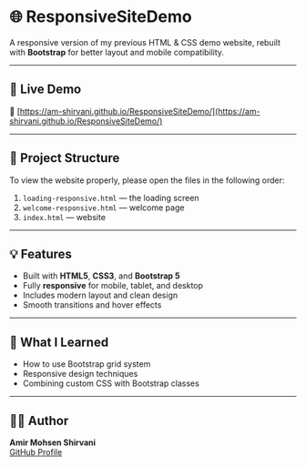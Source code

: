# 🌐 ResponsiveSiteDemo

A responsive version of my previous HTML & CSS demo website, rebuilt with **Bootstrap** for better layout and mobile compatibility.

---

## 🚀 Live Demo
🔗 [https://am-shirvani.github.io/ResponsiveSiteDemo/](https://am-shirvani.github.io/ResponsiveSiteDemo/)

---

## 📁 Project Structure
To view the website properly, please open the files in the following order:
1. `loading-responsive.html` — the loading screen
2. `welcome-responsive.html` — welcome page
3. `index.html` — website

---

## 💡 Features
- Built with **HTML5**, **CSS3**, and **Bootstrap 5**  
- Fully **responsive** for mobile, tablet, and desktop  
- Includes modern layout and clean design  
- Smooth transitions and hover effects  

---

## 🧠 What I Learned
- How to use Bootstrap grid system  
- Responsive design techniques  
- Combining custom CSS with Bootstrap classes  

---

## 👨‍💻 Author
**Amir Mohsen Shirvani**  
[GitHub Profile](https://github.com/am-shirvani)
